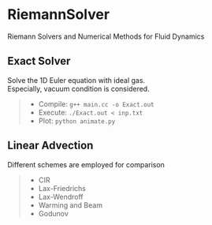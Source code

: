 # RiemannSolver
Riemann Solvers and Numerical Methods for Fluid Dynamics 

## Exact Solver
Solve the 1D Euler equation with ideal gas.  
Especially, vacuum condition is considered.
> * Compile: `g++ main.cc -o Exact.out`  
> * Execute: `./Exact.out < inp.txt`  
> * Plot: `python animate.py`

## Linear Advection
Different schemes are employed for comparison
> * CIR  
> * Lax-Friedrichs  
> * Lax-Wendroff  
> * Warming and Beam  
> * Godunov  
